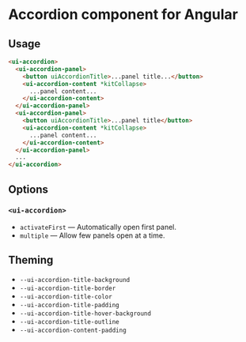 # Accordion component for Angular

## Usage

```html
<ui-accordion>
  <ui-accordion-panel>
    <button uiAccordionTitle>...panel title...</button>
    <ui-accordion-content *kitCollapse>
      ...panel content...
    </ui-accordion-content>
  </ui-accordion-panel>
  <ui-accordion-panel>
    <button uiAccordionTitle>...panel title</button>
    <ui-accordion-content *kitCollapse>
      ...panel content...
    </ui-accordion-content>
  </ui-accordion-panel>
  ...
</ui-accordion>
```


## Options

### `<ui-accordion>`

* `activateFirst` — Automatically open first panel.
* `multiple` — Allow few panels open at a time.


## Theming

* `--ui-accordion-title-background`
* `--ui-accordion-title-border`
* `--ui-accordion-title-color`
* `--ui-accordion-title-padding`
* `--ui-accordion-title-hover-background`
* `--ui-accordion-title-outline`
* `--ui-accordion-content-padding`
